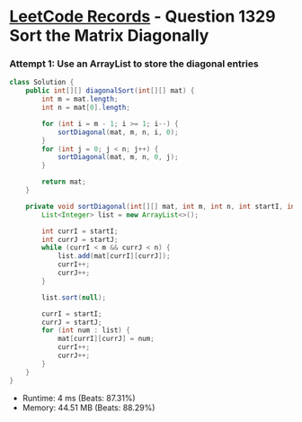 # [LeetCode Records](../../README.md) - Question 1329 Sort the Matrix Diagonally

### Attempt 1: Use an ArrayList to store the diagonal entries
```java
class Solution {
    public int[][] diagonalSort(int[][] mat) {
        int m = mat.length;
        int n = mat[0].length;

        for (int i = m - 1; i >= 1; i--) {
            sortDiagonal(mat, m, n, i, 0);
        }
        for (int j = 0; j < n; j++) {
            sortDiagonal(mat, m, n, 0, j);
        }

        return mat;
    }

    private void sortDiagonal(int[][] mat, int m, int n, int startI, int startJ) {
        List<Integer> list = new ArrayList<>();

        int currI = startI;
        int currJ = startJ;
        while (currI < m && currJ < n) {
            list.add(mat[currI][currJ]);
            currI++;
            currJ++;
        }

        list.sort(null);

        currI = startI;
        currJ = startJ;
        for (int num : list) {
            mat[currI][currJ] = num;
            currI++;
            currJ++;
        }
    }
}
```
- Runtime: 4 ms (Beats: 87.31%)
- Memory: 44.51 MB (Beats: 88.29%)

<br>
